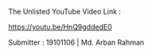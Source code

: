 The Unlisted YouTube Video Link :

https://youtu.be/HnQ9gddedE0

Submitter : 19101106 | Md. Arban Rahman
